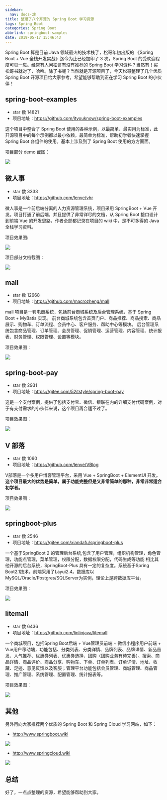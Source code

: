 ```yaml
---
sidebar:
  nav: docs-zh
title: 整理了八个开源的 Spring Boot 学习资源
tags: Spring Boot
categories: Spring Boot
abbrlink: springboot-samples
date: 2019-05-17 15:46:43
---
```

Spring Boot 算是目前 Java 领域最火的技术栈了，松哥年初出版的 《Spring Boot + Vue 全栈开发实战》迄今为止已经加印了 3 次，Spring Boot 的受欢迎程度可见一斑。经常有人问松哥有没有推荐的 Spring Boot 学习资料？当然有！买松哥书就对了，哈哈。除了书呢？当然就是开源项目了，今天松哥整理了几个优质 Spring Boot 开源项目给大家参考，希望能够帮助到正在学习 Spring Boot 的小伙伴！

 <!-- more -->
 
## spring-boot-examples

- star 数 14821
- 项目地址：https://github.com/ityouknow/spring-boot-examples

这个项目中整合了 Spring Boot 使用的各种示例，以最简单、最实用为标准，此开源项目中的每个示例都以最小依赖，最简单为标准，帮助初学者快速掌握 Spring Boot 各组件的使用。基本上涉及到了 Spring Boot 使用的方方面面。

项目部分 demo 截图：

![](https://www.javaboy.org/images/sb/36-1.png)

## 微人事

- star 数 3333
- 项目地址：https://github.com/lenve/vhr

微人事是一个前后端分离的人力资源管理系统，项目采用 SpringBoot + Vue 开发。项目打通了前后端，并且提供了非常详尽的文档，从 Spring Boot 接口设计到前端 Vue 的开发思路，作者全部都记录在项目的 wiki 中，是不可多得的 Java 全栈学习资料。

项目效果图:

![](https://www.javaboy.org/images/sb/36-3.png)

项目部分文档截图：

![](https://www.javaboy.org/images/sb/36-2.png)

## mall

- star 数 12668
- 项目地址：https://github.com/macrozheng/mall

mall 项目是一套电商系统，包括前台商城系统及后台管理系统，基于 Spring Boot + MyBatis 实现。 前台商城系统包含首页门户、商品推荐、商品搜索、商品展示、购物车、订单流程、会员中心、客户服务、帮助中心等模块。 后台管理系统包含商品管理、订单管理、会员管理、促销管理、运营管理、内容管理、统计报表、财务管理、权限管理、设置等模块。

项目效果图：

![](https://www.javaboy.org/images/sb/36-4.gif)

## spring-boot-pay

- star 数 2931
- 项目地址：https://gitee.com/52itstyle/spring-boot-pay

这是一个支付案例，提供了包括支付宝、微信、银联在内的详细支付代码案例，对于有支付需求的小伙伴来说，这个项目再合适不过了。

项目效果图：

![](https://www.javaboy.org/images/sb/36-5.png)



## V 部落

- star 数 1060
- 项目地址：https://github.com/lenve/VBlog

V部落是一个多用户博客管理平台，采用 Vue + SpringBoot + ElementUI 开发。**这个项目最大的优势是简单，属于功能完整但是又非常简单的那种，非常非常适合初学者。**

项目效果图：

![](https://www.javaboy.org/images/sb/36-6.png)

## springboot-plus

- star 数 2546
- 项目地址：https://gitee.com/xiandafu/springboot-plus

一个基于SpringBoot 2 的管理后台系统,包含了用户管理，组织机构管理，角色管理，功能点管理，菜单管理，权限分配，数据权限分配，代码生成等功能 相比其他开源的后台系统，SpringBoot-Plus 具有一定的复杂度。系统基于Spring Boot2.1技术，前端采用了Layui2.4。数据库以MySQL/Oracle/Postgres/SQLServer为实例，理论上是跨数据库平台。

项目效果图：

![](https://www.javaboy.org/images/sb/36-7.png)

## litemall

- star 数 6436
- 项目地址：https://github.com/linlinjava/litemall

一个商城项目，包括Spring Boot后端 + Vue管理员前端 + 微信小程序用户前端 + Vue用户移动端，功能包括、分类列表、分类详情、品牌列表、品牌详情、新品首发、人气推荐、优惠券列表、优惠券选择、团购（团购业务有待完善）、搜索、商品详情、商品评价、商品分享、购物车、下单、订单列表、订单详情、地址、收藏、足迹、意见反馈以及客服；管理平台功能包括会员管理、商城管理、商品管理、推广管理、系统管理、配置管理、统计报表等。

项目效果图：

![](https://www.javaboy.org/images/sb/36-8.png)

## 其他

另外再向大家推荐两个优质的 Spring Boot 和 Spring Cloud 学习网站，如下：

- http://www.springboot.wiki

![](https://www.javaboy.org/images/sb/36-9.png)

- http://www.springcloud.wiki

![](https://www.javaboy.org/images/sb/36-10.png)

## 总结

好了，一点点整理的资源，希望能够帮助到大家。